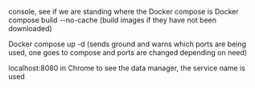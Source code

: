 console, see if we are standing where the Docker compose is
Docker compose build --no-cache (build images if they have not been downloaded)

Docker compose up -d (sends ground and warns which ports are being used, one goes to compose and ports are changed depending on need)

localhost:8080 in Chrome to see the data manager, the service name is used
